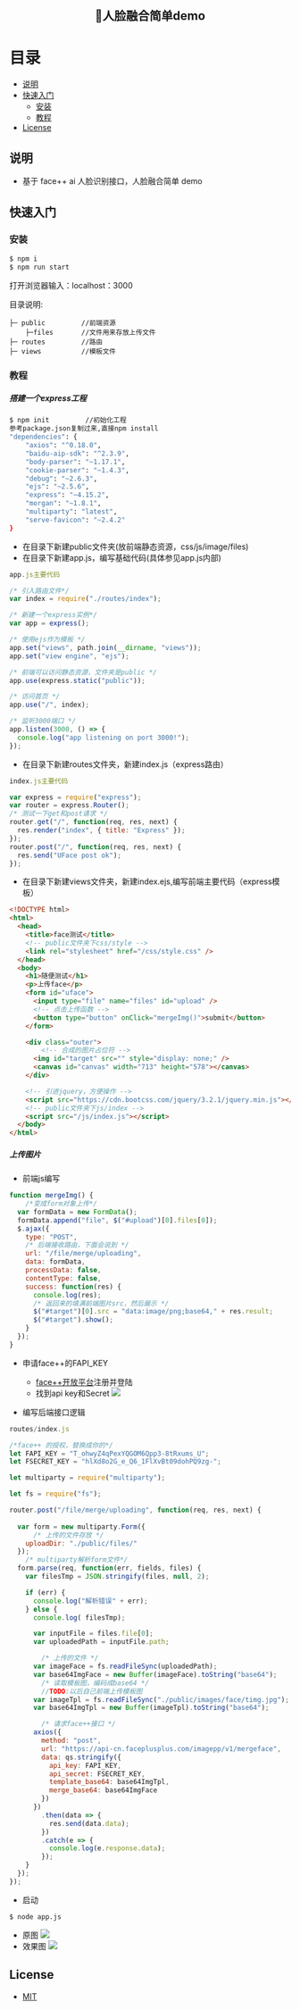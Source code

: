 <h2 align="center">人脸融合简单demo </h2>

# 目录

- [说明](#说明)
- [快速入门](#快速入门)
  - [安装](#安装)
  - [教程](#教程)
- [License](#license)



## 说明

- 基于 face++ ai 人脸识别接口，人脸融合简单 demo

## 快速入门

### 安装

```bash            
$ npm i
$ npm run start         
```
打开浏览器输入：localhost：3000

目录说明:

```
├─ public         //前端资源
    ├─files       //文件用来存放上传文件
├─ routes         //路由
├─ views          //模板文件

```
### 教程

##### 搭建一个express工程

```bash
$ npm init         //初始化工程
参考package.json复制过来,直接npm install
"dependencies": {
    "axios": "^0.18.0",
    "baidu-aip-sdk": "^2.3.9",
    "body-parser": "~1.17.1",
    "cookie-parser": "~1.4.3",
    "debug": "~2.6.3",
    "ejs": "~2.5.6",
    "express": "~4.15.2",
    "morgan": "~1.8.1",
    "multiparty": "latest",
    "serve-favicon": "~2.4.2"
}
```
- 在目录下新建public文件夹(放前端静态资源，css/js/image/files)
- 在目录下新建app.js，编写基础代码(具体参见app.js内部)
```javascript
app.js主要代码

/* 引入路由文件*/
var index = require("./routes/index");

/* 新建一个express实例*/
var app = express();

/* 使用ejs作为模板 */
app.set("views", path.join(__dirname, "views"));
app.set("view engine", "ejs");

/* 前端可以访问静态资源，文件夹是public */
app.use(express.static("public"));

/* 访问首页 */
app.use("/", index);

/* 监听3000端口 */
app.listen(3000, () => {
  console.log("app listening on port 3000!");
});
```
- 在目录下新建routes文件夹，新建index.js（express路由）
```javascript
index.js主要代码

var express = require("express");
var router = express.Router();
/* 测试一下get和post请求 */
router.get("/", function(req, res, next) {
  res.render("index", { title: "Express" });
});
router.post("/", function(req, res, next) {
  res.send("UFace post ok");
});
```
- 在目录下新建views文件夹，新建index.ejs,编写前端主要代码（express模板）
```html
<!DOCTYPE html>
<html>
  <head>
    <title>face测试</title>
    <!-- public文件夹下css/style -->
    <link rel="stylesheet" href="/css/style.css" />
  </head>
  <body>
    <h1>随便测试</h1>
    <p>上传face</p>
    <form id="uface">
      <input type="file" name="files" id="upload" />
      <!-- 点击上传函数 -->
      <button type="button" onClick="mergeImg()">submit</button>
    </form>

    <div class="outer">
        <!-- 合成的图片占位符 -->
      <img id="target" src="" style="display: none;" />
      <canvas id="canvas" width="713" height="578"></canvas>
    </div>

    <!-- 引进jquery，方便操作 -->
    <script src="https://cdn.bootcss.com/jquery/3.2.1/jquery.min.js"></script>
    <!-- public文件夹下js/index -->
    <script src="/js/index.js"></script>
  </body>
</html>

```

##### 上传图片

- 前端js编写
```javascript
function mergeImg() {
    /*变成form对象上传*/
  var formData = new FormData();
  formData.append("file", $("#upload")[0].files[0]);
  $.ajax({
    type: "POST",
    /* 后端接收路由，下面会说到 */
    url: "/file/merge/uploading",
    data: formData,
    processData: false,
    contentType: false,
    success: function(res) {
      console.log(res);
      /* 返回来的填满前端图片src，然后展示 */
      $("#target")[0].src = "data:image/png;base64," + res.result;
      $("#target").show();
    }
  });
}
```
- 申请face++的FAPI_KEY
    - [face++开放平台](https://www.faceplusplus.com.cn)注册并登陆
    - 找到api key和Secret
    ![](./public/images/1.png)

- 编写后端接口逻辑
```javascript
routes/index.js

/*face++ 的授权，替换成你的*/
let FAPI_KEY = "T_ohwyZ4qPexYQGOM6Qpp3-8tRxums_U";
let FSECRET_KEY = "hlXd8o2G_e_Q6_1FlXvBt09dohPQ9zg-";

let multiparty = require("multiparty");

let fs = require("fs");

router.post("/file/merge/uploading", function(req, res, next) {
    
  var form = new multiparty.Form({
      /* 上传的文件存放 */
    uploadDir: "./public/files/"
  });
    /* multiparty解析form文件*/
  form.parse(req, function(err, fields, files) {
    var filesTmp = JSON.stringify(files, null, 2);

    if (err) {
      console.log("解析错误" + err);
    } else {
      console.log( filesTmp);

      var inputFile = files.file[0];
      var uploadedPath = inputFile.path;

        /* 上传的文件 */
      var imageFace = fs.readFileSync(uploadedPath);
      var base64ImgFace = new Buffer(imageFace).toString("base64");
        /* 读取模板图，编码成base64 */
        //TODO:以后自己前端上传模板图
      var imageTpl = fs.readFileSync("./public/images/face/timg.jpg");
      var base64ImgTpl = new Buffer(imageTpl).toString("base64");

        /* 请求face++接口 */
      axios({
        method: "post",
        url: "https://api-cn.faceplusplus.com/imagepp/v1/mergeface",
        data: qs.stringify({
          api_key: FAPI_KEY,
          api_secret: FSECRET_KEY,
          template_base64: base64ImgTpl,
          merge_base64: base64ImgFace
        })
      })
        .then(data => {
          res.send(data.data);
        })
        .catch(e => {
          console.log(e.response.data);
        });
    }
  });
});
```
- 启动
```bash
$ node app.js
```
- 原图
![](./public/images/huge.png)
- 效果图
![](./public/images/02.png)

## License

- [MIT](https://opensource.org/licenses/MIT)
